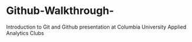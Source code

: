 # Github-Walkthrough-

Introduction to Git and Github presentation at Columbia University Applied Analytics Clubs 
